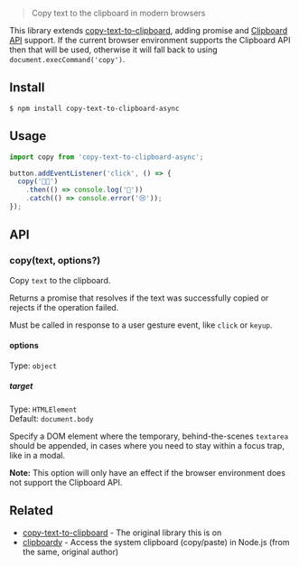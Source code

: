 > Copy text to the clipboard in modern browsers

This library extends [copy-text-to-clipboard](https://github.com/sindresorhus/copy-text-to-clipboard), adding promise and [Clipboard API](https://developer.mozilla.org/en-US/docs/Web/API/Clipboard_API) support. If the current browser environment supports the Clipboard API then that will be used, otherwise it will fall back to using `document.execCommand('copy')`.

## Install

```
$ npm install copy-text-to-clipboard-async
```

## Usage

```js
import copy from 'copy-text-to-clipboard-async';

button.addEventListener('click', () => {
  copy('🦄🌈')
    .then(() => console.log('🎉'))
    .catch(() => console.error('😢'));
});
```

## API

### copy(text, options?)

Copy `text` to the clipboard.

Returns a promise that resolves if the text was successfully copied or rejects if the operation failed.

Must be called in response to a user gesture event, like `click` or `keyup`.

#### options

Type: `object`

##### target

Type: `HTMLElement`\
Default: `document.body`

Specify a DOM element where the temporary, behind-the-scenes `textarea` should be appended, in cases where you need to stay within a focus trap, like in a modal.

**Note:** This option will only have an effect if the browser environment does not support the Clipboard API.

## Related

- [copy-text-to-clipboard](https://github.com/sindresorhus/copy-text-to-clipboard) - The original library this is on
- [clipboardy](https://github.com/sindresorhus/clipboardy) - Access the system clipboard (copy/paste) in Node.js (from the same, original author)
